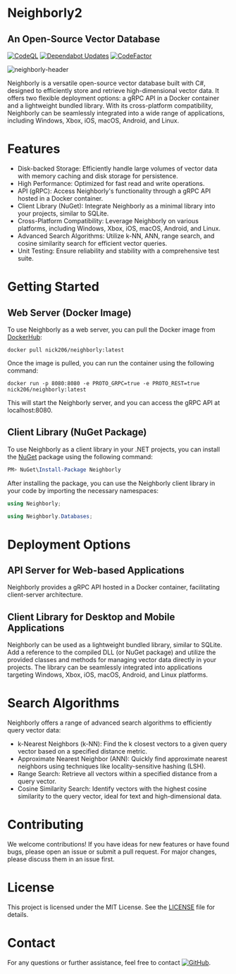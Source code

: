 # Neighborly2
## An Open-Source Vector Database

[![CodeQL](https://github.com/nickna/Neighborly/actions/workflows/github-code-scanning/codeql/badge.svg)](https://github.com/nickna/Neighborly/actions/workflows/github-code-scanning/codeql)
[![Dependabot Updates](https://github.com/nickna/Neighborly/actions/workflows/dependabot/dependabot-updates/badge.svg)](https://github.com/nickna/Neighborly/actions/workflows/dependabot/dependabot-updates)
[![CodeFactor](https://www.codefactor.io/repository/github/nickna/neighborly/badge)](https://www.codefactor.io/repository/github/nickna/neighborly)

![neighborly-header](https://github.com/nickna/Neighborly/assets/4017153/2dd8a22d-511d-4457-bde5-ac4ceaecf166)

Neighborly is a versatile open-source vector database built with C#, designed to efficiently store and retrieve high-dimensional vector data. It offers two flexible deployment options: a gRPC API in a Docker container and a lightweight bundled library. With its cross-platform compatibility, Neighborly can be seamlessly integrated into a wide range of applications, including Windows, Xbox, iOS, macOS, Android, and Linux.

# Features
* Disk-backed Storage: Efficiently handle large volumes of vector data with memory caching and disk storage for persistence. 
* High Performance: Optimized for fast read and write operations.
* API (gRPC): Access Neighborly's functionality through a gRPC API hosted in a Docker container.
* Client Library (NuGet): Integrate Neighborly as a minimal library into your projects, similar to SQLite.
* Cross-Platform Compatibility: Leverage Neighborly on various platforms, including Windows, Xbox, iOS, macOS, Android, and Linux.
* Advanced Search Algorithms: Utilize k-NN, ANN, range search, and cosine similarity search for efficient vector queries.
* Unit Testing: Ensure reliability and stability with a comprehensive test suite.

# Getting Started

## Web Server (Docker Image)
To use Neighborly as a web server, you can pull the Docker image from [DockerHub](https://hub.docker.com/r/nick206/neighborly):

```shell
docker pull nick206/neighborly:latest
```

Once the image is pulled, you can run the container using the following command:

```shell
docker run -p 8080:8080 -e PROTO_GRPC=true -e PROTO_REST=true nick206/neighborly:latest
```

This will start the Neighborly server, and you can access the gRPC API at localhost:8080.

## Client Library (NuGet Package)
To use Neighborly as a client library in your .NET projects, you can install the [NuGet](https://www.nuget.org/packages/Neighborly) package using the following command:

```powershell
PM> NuGet\Install-Package Neighborly
```

After installing the package, you can use the Neighborly client library in your code by importing the necessary namespaces:

```csharp
using Neighborly;

using Neighborly.Databases;
```

# Deployment Options
## API Server for Web-based Applications
Neighborly provides a gRPC API hosted in a Docker container, facilitating client-server architecture. 

## Client Library for Desktop and Mobile Applications
Neighborly can be used as a lightweight bundled library, similar to SQLite. Add a reference to the compiled DLL (or NuGet package) and utilize the provided classes and methods for managing vector data directly in your projects. The library can be seamlessly integrated into applications targeting Windows, Xbox, iOS, macOS, Android, and Linux platforms.

# Search Algorithms
Neighborly offers a range of advanced search algorithms to efficiently query vector data:

* k-Nearest Neighbors (k-NN): Find the k closest vectors to a given query vector based on a specified distance metric.
* Approximate Nearest Neighbor (ANN): Quickly find approximate nearest neighbors using techniques like locality-sensitive hashing (LSH).
* Range Search: Retrieve all vectors within a specified distance from a query vector.
* Cosine Similarity Search: Identify vectors with the highest cosine similarity to the query vector, ideal for text and high-dimensional data.

# Contributing
We welcome contributions! If you have ideas for new features or have found bugs, please open an issue or submit a pull request. For major changes, please discuss them in an issue first.

# License
This project is licensed under the MIT License. See the [LICENSE](LICENSE.txt) file for details.

# Contact
For any questions or further assistance, feel free to contact [![GitHub](https://img.shields.io/badge/GitHub-nickna-blue)](https://github.com/nickna).
